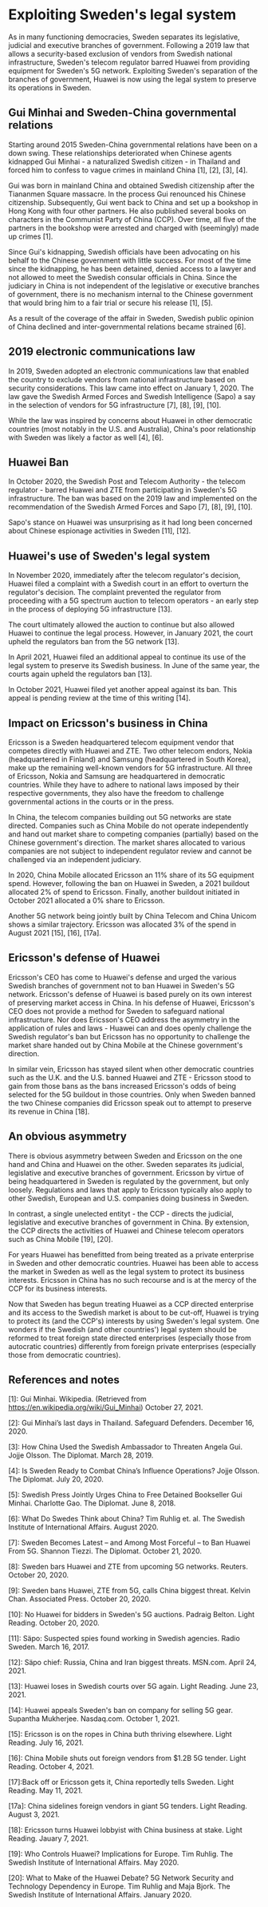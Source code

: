 # Exploiting Sweden's legal system
As in many functioning democracies, Sweden separates its legislative, judicial and executive branches of government.
Following a 2019 law that allows a security-based exclusion of vendors from Swedish national infrastructure, Sweden's telecom regulator barred Huawei from providing equipment for Sweden's 5G network.
Exploiting Sweden's separation of the branches of government, Huawei is now using the legal system to preserve its operations in Sweden.

## Gui Minhai and Sweden-China governmental relations
Starting around 2015 Sweden-China governmental relations have been on a down swing.
These relationships deteriorated when Chinese agents kidnapped Gui Minhai - a naturalized Swedish citizen - in Thailand and forced him to confess to vague crimes in mainland China \[1\], \[2\], \[3\], \[4\].

Gui was born in mainland China and obtained Swedish citizenship after the Tiananmen Square massacre.
In the process Gui renounced his Chinese citizenship.
Subsequently, Gui went back to China and set up a bookshop in Hong Kong with four other partners.
He also published several books on characters in the Communist Party of China (CCP).
Over time, all five of the partners in the bookshop were arrested and charged with (seemingly) made up crimes \[1\].

Since Gui's kidnapping, Swedish officials have been advocating on his behalf to the Chinese government with little success.
For most of the time since the kidnapping, he has been detained, denied access to a lawyer and not allowed to meet the Swedish consular officials in China.
Since the judiciary in China is not independent of the legislative or executive branches of government, there is no mechanism internal to the Chinese government that would bring him to a fair trial or secure his release \[1\], \[5\].

As a result of the coverage of the affair in Sweden, Swedish public opinion of China declined and inter-governmental relations became strained \[6\].

## 2019 electronic communications law
In 2019, Sweden adopted an electronic communications law that enabled the country to exclude vendors from national infrastructure based on security considerations.
This law came into effect on January 1, 2020.
The law gave the Swedish Armed Forces and Swedish Intelligence (Sapo) a say in the selection of vendors for 5G infrastructure \[7\], \[8\], \[9\], \[10\].

While the law was inspired by concerns about Huawei in other democratic countries (most notably in the U.S. and Australia), China's poor relationship with Sweden was likely a factor as well \[4\], \[6\].

## Huawei Ban
In October 2020, the Swedish Post and Telecom Authority - the telecom regulator - barred Huawei and ZTE from participating in Sweden's 5G infrastructure.
The ban was based on the 2019 law and implemented on the recommendation of the Swedish Armed Forces and Sapo \[7\], \[8\], \[9\], \[10\].

Sapo's stance on Huawei was unsurprising as it had long been concerned about Chinese espionage activities in Sweden \[11\], \[12\].

## Huawei's use of Sweden's legal system
In November 2020, immediately after the telecom regulator's decision, Huawei filed a complaint with a Swedish court in an effort to overturn the regulator's decision.
The complaint prevented the regulator from proceeding with a 5G spectrum auction to telecom operators - an early step in the process of deploying 5G infrastructure \[13\].

The court ultimately allowed the auction to continue but also allowed Huawei to continue the legal process.
However, in January 2021, the court upheld the regulators ban from the 5G network \[13\].

In April 2021, Huawei filed an additional appeal to continue its use of the legal system to preserve its Swedish business.
In June of the same year, the courts again upheld the regulators ban \[13\].

In October 2021, Huawei filed yet another appeal against its ban.
This appeal is pending review at the time of this writing \[14\].

## Impact on Ericsson's business in China
Ericsson is a Sweden headquartered telecom equipment vendor that competes directly with Huawei and ZTE.
Two other telecom endors, Nokia (headquartered in Finland) and Samsung (headquartered in South Korea), make up the remaining well-known vendors for 5G infrastructure.
All three of Ericsson, Nokia and Samsung are headquartered in democratic countries.
While they have to adhere to national laws imposed by their respective governments, they also have the freedom to challenge governmental actions in the courts or in the press.

In China, the telecom companies building out 5G networks are state directed.
Companies such as China Mobile do not operate independently and hand out market share to competing companies (partially) based on the Chinese government's direction.
The market shares allocated to various companies are not subject to independent regulator review and cannot be challenged via an independent judiciary.

In 2020, China Mobile allocated Ericsson an 11% share of its 5G equipment spend. 
However, following the ban on Huawei in Sweden, a 2021 buildout allocated 2% of spend to Ericsson.
Finally, another buildout initiated in October 2021 allocated a 0% share to Ericsson.

Another 5G network being jointly built by China Telecom and China Unicom shows a similar trajectory.
Ericsson was allocated 3% of the spend in August 2021 \[15\], \[16\], \[17a\].

## Ericsson's defense of Huawei
Ericsson's CEO has come to Huawei's defense and urged the various Swedish branches of government not to ban Huawei in Sweden's 5G network.
Ericsson's defense of Huawei is based purely on its own interest of preserving market access in China.
In his defense of Huawei, Ericsson's CEO does not provide a method for Sweden to safeguard national infrastructure.
Nor does Ericsson's CEO address the asymmetry in the application of rules and laws - Huawei can and does openly challenge the Swedish regulator's ban but Ericsson has no opportunity to challenge the market share handed out by China Mobile at the Chinese government's direction.

In similar vein, Ericsson has stayed silent when other democratic countries such as the U.K. and the U.S. banned Huawei and ZTE - Ericsson stood to gain from those bans as the bans increased Ericsson's odds of being selected for the 5G buildout in those countries.
Only when Sweden banned the two Chinese companies did Ericsson speak out to attempt to preserve its revenue in China \[18\].

## An obvious asymmetry
There is obvious asymmetry between Sweden and Ericsson on the one hand and China and Huawei on the other.
Sweden separates its judicial, legislative and executive branches of government. 
Ericsson by virtue of being headquartered in Sweden is regulated by the government, but only loosely. 
Regulations and laws that apply to Ericsson typically also apply to other Swedish, European and U.S. companies doing business in Sweden.

In contrast, a single unelected entityt - the CCP - directs the judicial, legislative and executive branches of government in China.
By extension, the CCP directs the activities of Huawei and Chinese telecom operators such as China Mobile \[19\], \[20\].

For years Huawei has benefitted from being treated as a private enterprise in Sweden and other democratic countries.
Huawei has been able to access the market in Sweden as well as the legal system to protect its business interests.
Ericsson in China has no such recourse and is at the mercy of the CCP for its business interests.

Now that Sweden has begun treating Huawei as a CCP directed enterprise and its access to the Swedish market is about to be cut-off, Huawei is trying to protect its (and the CCP's) interests by using Sweden's legal system.
One wonders if the Swedish (and other countries') legal system should be reformed to treat foreign state directed enterprises (especially those from autocratic countries) differently from foreign private enterprises (especially those from democratic countries).


## References and notes
\[1\]: Gui Minhai. Wikipedia. (Retrieved from https://en.wikipedia.org/wiki/Gui_Minhai) October 27, 2021.

\[2\]: Gui Minhai’s last days in Thailand. Safeguard Defenders. December 16, 2020.

\[3\]: How China Used the Swedish Ambassador to Threaten Angela Gui. Jojje Olsson. The Diplomat. March 28, 2019.

\[4\]: Is Sweden Ready to Combat China’s Influence Operations? Jojje Olsson. The Diplomat. July 20, 2020.

\[5\]: Swedish Press Jointly Urges China to Free Detained Bookseller Gui Minhai. Charlotte Gao. The Diplomat. June 8, 2018.

\[6\]: What Do Swedes Think about China? Tim Ruhlig et. al. The Swedish Institute of International Affairs. August 2020.

\[7\]: Sweden Becomes Latest – and Among Most Forceful – to Ban Huawei From 5G. Shannon Tiezzi. The Diplomat. October 21, 2020.

\[8\]: Sweden bars Huawei and ZTE from upcoming 5G networks. Reuters. October 20, 2020.

\[9\]: Sweden bans Huawei, ZTE from 5G, calls China biggest threat. Kelvin Chan. Associated Press. October 20, 2020.

\[10\]: No Huawei for bidders in Sweden's 5G auctions. Padraig Belton. Light Reading. October 20, 2020. 

\[11\]: Säpo: Suspected spies found working in Swedish agencies. Radio Sweden. March 16, 2017.

\[12\]: Säpo chief: Russia, China and Iran biggest threats. MSN.com. April 24, 2021.

\[13\]: Huawei loses in Swedish courts over 5G again. Light Reading. June 23, 2021. 

\[14\]: Huawei appeals Sweden's ban on company for selling 5G gear. Supantha Mukherjee. Nasdaq.com. October 1, 2021.

\[15\]: Ericsson is on the ropes in China buth thriving elsewhere. Light Reading. July 16, 2021.

\[16\]: China Mobile shuts out foreign vendors from $1.2B 5G tender. Light Reading. October 4, 2021.

\[17\]:Back off or Ericsson gets it, China reportedly tells Sweden. Light Reading. May 11, 2021.

\[17a\]: China sidelines foreign vendors in giant 5G tenders. Light Reading. August 3, 2021.

\[18\]: Ericsson turns Huawei lobbyist with China business at stake. Light Reading. Jauary 7, 2021.

\[19\]: Who Controls Huawei? Implications for Europe. Tim Ruhlig. The Swedish Institute of International Affairs. May 2020.

\[20\]: What to Make of the Huawei Debate? 5G Network Security and Technology Dependency in Europe. Tim Ruhlig and Maja Bjork. The Swedish Institute of International Affairs. January 2020.
